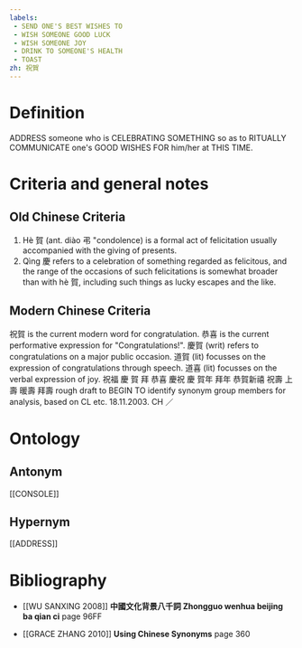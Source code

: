 ```yaml
---
labels: 
 - SEND ONE'S BEST WISHES TO
 - WISH SOMEONE GOOD LUCK
 - WISH SOMEONE JOY
 - DRINK TO SOMEONE'S HEALTH
 - TOAST
zh: 祝賀
---
```


# Definition
ADDRESS someone who is CELEBRATING SOMETHING so as to RITUALLY COMMUNICATE one's GOOD WISHES FOR him/her at THIS TIME.
# Criteria and general notes
## Old Chinese Criteria
1. Hè 賀 (ant. diào 弔 "condolence) is a formal act of felicitation usually accompanied with the giving of presents.
2. Qìng 慶 refers to a celebration of something regarded as felicitous, and the range of the occasions of such felicitations is somewhat broader than with hè 賀, including such things as lucky escapes and the like.
## Modern Chinese Criteria
祝賀 is the current modern word for congratulation.
恭喜 is the current performative expression for "Congratulations!".
慶賀 (writ) refers to congratulations on a major public occasion.
道賀 (lit) focusses on the expression of congratulations through speech.
道喜 (lit) focusses on the verbal expression of joy.
祝福
慶
賀
拜
恭喜
慶祝
慶
賀年
拜年
恭賀新禧
祝壽
上壽
暖壽
拜壽
rough draft to BEGIN TO identify synonym group members for analysis, based on CL etc. 18.11.2003. CH ／
# Ontology

## Antonym
[[CONSOLE]]
## Hypernym
[[ADDRESS]]
# Bibliography
- [[WU SANXING 2008]]
**中國文化背景八千詞 Zhongguo wenhua beijing ba qian ci** page 96FF

- [[GRACE ZHANG 2010]]
**Using Chinese Synonyms** page 360
